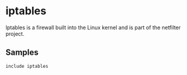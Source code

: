 iptables
========

Iptables is a firewall built into the Linux kernel and is part of the netfilter
project.

Samples
-------
```
include iptables
```
